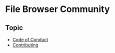 # File Browser Community

## Topic

- [Code of Conduct](./code_of_conduct.md)
- [Contributing](./contributing.md)
